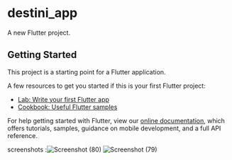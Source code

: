 # destini_app

A new Flutter project.

## Getting Started

This project is a starting point for a Flutter application.

A few resources to get you started if this is your first Flutter project:

- [Lab: Write your first Flutter app](https://flutter.dev/docs/get-started/codelab)
- [Cookbook: Useful Flutter samples](https://flutter.dev/docs/cookbook)

For help getting started with Flutter, view our
[online documentation](https://flutter.dev/docs), which offers tutorials,
samples, guidance on mobile development, and a full API reference.

screenshots :![Screenshot (80)](https://user-images.githubusercontent.com/74523089/131965681-2440dad0-03ea-462a-9e97-9c07447d38fe.png)
![Screenshot (79)](https://user-images.githubusercontent.com/74523089/131965694-4a2fa2a7-1499-44d7-b70a-06182d1798ee.png)

